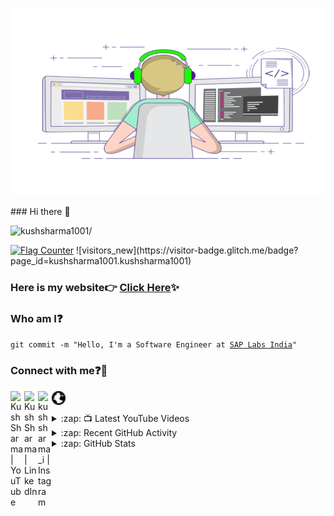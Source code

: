 <!--
**kushsharma1001/kushsharma1001** is a ✨ _special_ ✨ repository because its `README.md` (this file) appears on your GitHub profile.
Here are some ideas to get you started:

- 🔭 I’m currently working on ...
- 🌱 I’m currently learning ...
- 👯 I’m looking to collaborate on ...
- 🤔 I’m looking for help with ...
- 💬 Ask me about ...
- 📫 How to reach me: ...
- 😄 Pronouns: ...
- ⚡ Fun fact: ...
-->

<p align="center">
  <img src="https://github.com/kushsharma1001/kushsharma1001/blob/master/programmer.gif" alt="A Programmer" height="300" width="1200">
</p>
### Hi there 👋 
<p align="left"> <img src=https://komarev.com/ghpvc/?username=kushsharma1001 alt=kushsharma1001/></p>
<a href="https://info.flagcounter.com/9h4G"><img src="https://s11.flagcounter.com/count2/9h4G/bg_FFFFFF/txt_000000/border_CCCCCC/columns_2/maxflags_10/viewers_0/labels_0/pageviews_0/flags_0/percent_0/" alt="Flag Counter" border="0"></a>
![visitors_new](https://visitor-badge.glitch.me/badge?page_id=kushsharma1001.kushsharma1001)

### Here is my website:point_right: <a href="https://kushsharma1001.github.io/" target="_blank"> Click Here</a>:sparkles:

### Who am I:question: 
<code>git commit -m "Hello, I'm a Software Engineer at [SAP Labs India](https://www.sap.com/)"</code>

### Connect with me:question::email:
<!--:star: <code>[Mail](mailto:kushsharma1001@gmail.com)</code>    
:star: <code>[LinkedIn](https://www.linkedin.com/in/kushsharma1001)</code>  -->
[<img align="left" alt="Kush Sharma | YouTube" width="22px" src="https://cdn.jsdelivr.net/npm/simple-icons@v3/icons/youtube.svg" />][youtube]
[<img align="left" alt="Kush Sharma | LinkedIn" width="22px" src="https://cdn.jsdelivr.net/npm/simple-icons@v3/icons/linkedin.svg" />][linkedin]
[<img align="left" alt="kushsharma_i | Instagram" width="22px" src="https://cdn.jsdelivr.net/npm/simple-icons@v3/icons/instagram.svg" />][instagram]
[<img align="left" alt="kushsharma1001.github.io" width="22px" src="https://raw.githubusercontent.com/iconic/open-iconic/master/svg/globe.svg" />][website]
<!-- [![Connect on LinkedIn](https://img.shields.io/badge/--linkedin?label=LinkedIn&logo=LinkedIn&style=social)](https://www.linkedin.com/in/kushsharma1001) -->
<br/>
<br/>
<details>
<summary>:zap: 📺 Latest YouTube Videos</summary>
<!-- YOUTUBE:START -->
- [Theme Dance at Cultural fest of First American India, Bangalore](https://www.youtube.com/watch?v=3I5EkOMntkU)
- [Docker by Kush Sharma](https://www.youtube.com/watch?v=Mu9yt1KopRQ)
- [SAP Annual Day 2019 Salman Bhai Dance](https://www.youtube.com/watch?v=V-PvfcVwBPA)
- [Pehli Mohabbat Guitar Cover by Kush Sharma](https://www.youtube.com/watch?v=Z2f_lplskJY)
- [Annual Fest Gusto Festo Dance Battle Runnerups Team Orange: First American Software Group, Bangalore](https://www.youtube.com/watch?v=BHCBvZHvns4)
<!-- YOUTUBE:END -->
</details>

<details>
  <summary>:zap: Recent GitHub Activity</summary>
<!--START_SECTION:activity-->
1. 🗣 Commented on [#12758](https://github.com/spring-projects/spring-boot/issues/12758) in [spring-projects/spring-boot](https://github.com/spring-projects/spring-boot)
2. 🗣 Commented on [#1801](https://github.com/springfox/springfox/issues/1801) in [springfox/springfox](https://github.com/springfox/springfox)
3. 🗣 Commented on [#2817](https://github.com/springfox/springfox/issues/2817) in [springfox/springfox](https://github.com/springfox/springfox)
<!--END_SECTION:activity-->
</details>


<details>
  <summary>:zap: GitHub Stats</summary>
  <img align="left" alt="Kush Sharma's GitHub Stats" src="https://github-readme-stats.codestackr.vercel.app/api?username=kushsharma1001&show_icons=true&hide_border=true" />
</details>



[website]: https://kushsharma1001.github.io/
[youtube]: https://www.youtube.com/channel/UCuLjzuWdH3uLrP9OsHPvQ5w
[instagram]: https://instagram.com/kushsharma_i
[linkedin]: https://linkedin.com/in/kushsharma1001
